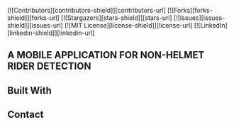 <div id="top"></div>

  [![Contributors][contributors-shield]][contributors-url]
  [![Forks][forks-shield]][forks-url]
  [![Stargazers][stars-shield]][stars-url]
  [![Issues][issues-shield]][issues-url]
  [![MIT License][license-shield]][license-url]
  [![LinkedIn][linkedin-shield]][linkedin-url]
  
  ## A MOBILE APPLICATION FOR NON-HELMET RIDER DETECTION
  <!-- image or video of project -->
  
  ## Built With
  
  ## Contact
